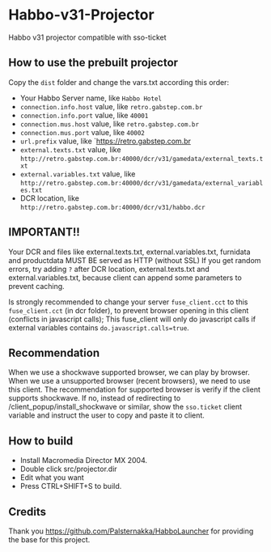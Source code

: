 # Habbo-v31-Projector
Habbo v31 projector compatible with sso-ticket

## How to use the prebuilt projector

Copy the `dist` folder and change the vars.txt according this order:

- Your Habbo Server name, like `Habbo Hotel`
- `connection.info.host` value, like `retro.gabstep.com.br`
- `connection.info.port` value, like `40001`
- `connection.mus.host` value, like `retro.gabstep.com.br`
- `connection.mus.port` value, like `40002`
- `url.prefix` value, like `https://retro.gabstep.com.br
- `external.texts.txt` value, like `http://retro.gabstep.com.br:40000/dcr/v31/gamedata/external_texts.txt`
- `external.variables.txt` value, like `http://retro.gabstep.com.br:40000/dcr/v31/gamedata/external_variables.txt`
- DCR location, like `http://retro.gabstep.com.br:40000/dcr/v31/habbo.dcr`

## IMPORTANT!!
Your DCR and files like external.texts.txt, external.variables.txt, furnidata and productdata MUST BE served as HTTP (without SSL)
If you get random errors, try adding `?` after DCR location, external.texts.txt and external.variables.txt, because client can append some parameters to prevent caching.

Is strongly recommended to change your server `fuse_client.cct` to this `fuse_client.cct` (in dcr folder), to prevent browser opening in this client (conflicts in javascript calls);
This fuse_client will only do javascript calls if external variables contains `do.javascript.calls=true`.

## Recommendation
When we use a shockwave supported browser, we can play by browser. When we use a unsupported browser (recent browsers), we need to use this client.
The recommendation for supported browser is verify if the client supports shockwave. If no, instead of redirecting to /client_popup/install_shockwave or similar, show the `sso.ticket` client variable and instruct the user to copy and paste it to client.

## How to build

- Install Macromedia Director MX 2004.
- Double click src/projector.dir
- Edit what you want
- Press CTRL+SHIFT+S to build.

## Credits

Thank you https://github.com/Palsternakka/HabboLauncher for providing the base for this project.